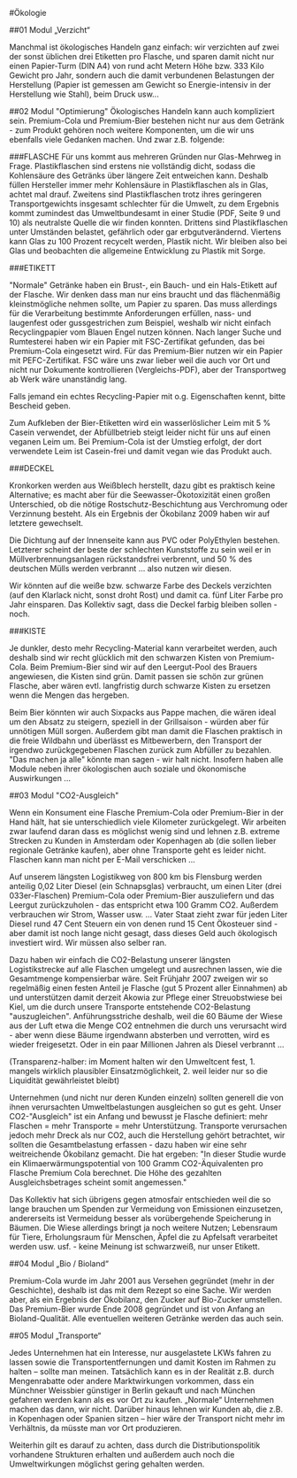 #Ökologie



##01 Modul „Verzicht“

Manchmal ist ökologisches Handeln ganz einfach: wir verzichten auf zwei der sonst üblichen drei Etiketten pro Flasche, und sparen damit nicht nur einen Papier-Turm (DIN A4) von rund acht Metern Höhe bzw. 333 Kilo Gewicht pro Jahr, sondern auch die damit verbundenen Belastungen der Herstellung (Papier ist gemessen am Gewicht so Energie-intensiv in der Herstellung wie Stahl), beim Druck usw... 



##02 Modul "Optimierung"
Ökologisches Handeln kann auch kompliziert sein. Premium-Cola und Premium-Bier bestehen nicht nur aus dem Getränk - zum Produkt gehören noch weitere Komponenten, um die wir uns ebenfalls viele Gedanken machen. Und zwar z.B. folgende:


###FLASCHE
Für uns kommt aus mehreren Gründen nur Glas-Mehrweg in Frage. Plastikflaschen sind erstens nie vollständig dicht, sodass die Kohlensäure des Getränks über längere Zeit entweichen kann. Deshalb füllen Hersteller immer mehr Kohlensäure in Plastikflaschen als in Glas, achtet mal drauf. Zweitens sind Plastikflaschen trotz ihres geringeren Transportgewichts insgesamt schlechter für die Umwelt, zu dem Ergebnis kommt zumindest das Umweltbundesamt in einer Studie (PDF, Seite 9 und 10) als neutralste Quelle die wir finden konnten. Drittens sind Plastikflaschen unter Umständen belastet, gefährlich oder gar erbgutverändernd. Viertens kann Glas zu 100 Prozent recycelt werden, Plastik nicht. Wir bleiben also bei Glas und beobachten die allgemeine Entwicklung zu Plastik mit Sorge.


###ETIKETT

"Normale" Getränke haben ein Brust-, ein Bauch- und ein Hals-Etikett auf der Flasche. Wir denken dass man nur eins braucht und das flächenmäßig kleinstmögliche nehmen sollte, um Papier zu sparen. Das muss allerdings für die Verarbeitung bestimmte Anforderungen erfüllen, nass- und laugenfest oder gussgestrichen zum Beispiel, weshalb wir nicht einfach Recyclingpapier vom Blauen Engel nutzen können. Nach langer Suche und Rumtesterei haben wir ein Papier mit FSC-Zertifikat gefunden, das bei Premium-Cola eingesetzt wird. Für das Premium-Bier nutzen wir ein Papier mit PEFC-Zertifikat. FSC wäre uns zwar lieber weil die auch vor Ort und nicht nur Dokumente kontrollieren (Vergleichs-PDF), aber der Transportweg ab Werk wäre unanständig lang.


Falls jemand ein echtes Recycling-Papier mit o.g. Eigenschaften kennt, bitte Bescheid geben.

Zum Aufkleben der Bier-Etiketten wird ein wasserlöslicher Leim mit 5 % Casein verwendet, der Abfüllbetrieb steigt leider nicht für uns auf einen veganen Leim um. Bei Premium-Cola ist der Umstieg erfolgt, der dort verwendete Leim ist Casein-frei und damit vegan wie das Produkt auch.


###DECKEL

Kronkorken werden aus Weißblech herstellt, dazu gibt es praktisch keine Alternative; es macht aber für die Seewasser-Ökotoxizität einen großen Unterschied, ob die nötige Rostschutz-Beschichtung aus Verchromung oder Verzinnung besteht. Als ein Ergebnis der Ökobilanz 2009 haben wir auf letztere gewechselt.


Die Dichtung auf der Innenseite kann aus PVC oder PolyEthylen bestehen. Letzterer scheint der beste der schlechten Kunststoffe zu sein weil er in Müllverbrennungsanlagen rückstandsfrei verbrennt, und 50 % des deutschen Mülls werden verbrannt ... also nutzen wir diesen.

Wir könnten auf die weiße bzw. schwarze Farbe des Deckels verzichten (auf den Klarlack nicht, sonst droht Rost) und damit ca. fünf Liter Farbe pro Jahr einsparen. Das Kollektiv sagt, dass die Deckel farbig bleiben sollen - noch.


###KISTE

Je dunkler, desto mehr Recycling-Material kann verarbeitet werden, auch deshalb sind wir recht glücklich mit den schwarzen Kisten von Premium-Cola. Beim Premium-Bier sind wir auf den Leergut-Pool des Brauers angewiesen, die Kisten sind grün. Damit passen sie schön zur grünen Flasche, aber wären evtl. langfristig durch schwarze Kisten zu ersetzen wenn die Mengen das hergeben.


Beim Bier könnten wir auch Sixpacks aus Pappe machen, die wären ideal um den Absatz zu steigern, speziell in der Grillsaison - würden aber für unnötigen Müll sorgen. Außerdem gibt man damit die Flaschen praktisch in die freie Wildbahn und überlässt es Mitbewerbern, den Transport der irgendwo zurückgegebenen Flaschen zurück zum Abfüller zu bezahlen. "Das machen ja alle" könnte man sagen - wir halt nicht. Insofern haben alle Module neben ihrer ökologischen auch soziale und ökonomische Auswirkungen ...



##03 Modul "CO2-Ausgleich"

Wenn ein Konsument eine Flasche Premium-Cola oder Premium-Bier in der Hand hält, hat sie unterschiedlich viele Kilometer zurückgelegt. Wir arbeiten zwar laufend daran dass es möglichst wenig sind und lehnen z.B. extreme Strecken zu Kunden in Amsterdam oder Kopenhagen ab (die sollen lieber regionale Getränke kaufen), aber ohne Transporte geht es leider nicht. Flaschen kann man nicht per E-Mail verschicken ...


Auf unserem längsten Logistikweg von 800 km bis Flensburg werden anteilig 0,02 Liter Diesel (ein Schnapsglas) verbraucht, um einen Liter (drei 033er-Flaschen) Premium-Cola oder Premium-Bier auszuliefern und das Leergut zurückzuholen - das entspricht etwa 100 Gramm CO2. Außerdem verbrauchen wir Strom, Wasser usw. ... Vater Staat zieht zwar für jeden Liter Diesel rund 47 Cent Steuern ein von denen rund 15 Cent Ökosteuer sind - aber damit ist noch lange nicht gesagt, dass dieses Geld auch ökologisch investiert wird. Wir müssen also selber ran.


Dazu haben wir einfach die CO2-Belastung unserer längsten Logistikstrecke auf alle Flaschen umgelegt und ausrechnen lassen, wie die Gesamtmenge kompensierbar wäre. Seit Frühjahr 2007 zweigen wir so regelmäßig einen festen Anteil je Flasche (gut 5 Prozent aller Einnahmen) ab und unterstützen damit derzeit Akowia zur Pflege einer Streuobstwiese bei Kiel, um die durch unsere Transporte entstehende CO2-Belastung "auszugleichen". Anführungsstriche deshalb, weil die 60 Bäume der Wiese aus der Luft etwa die Menge CO2 entnehmen die durch uns verursacht wird - aber wenn diese Bäume irgendwann absterben und verrotten, wird es wieder freigesetzt. Oder in ein paar Millionen Jahren als Diesel verbrannt ... 


(Transparenz-halber: im Moment halten wir den Umweltcent fest, 1. mangels wirklich plausibler Einsatzmöglichkeit, 2. weil leider nur so die Liquidität gewährleistet bleibt)


Unternehmen (und nicht nur deren Kunden einzeln) sollten generell die von ihnen verursachten Umweltbelastungen ausgleichen so gut es geht. Unser CO2-"Ausgleich" ist ein Anfang und bewusst je Flasche definiert: mehr Flaschen = mehr Transporte = mehr Unterstützung. Transporte verursachen jedoch mehr Dreck als nur CO2, auch die Herstellung gehört betrachtet, wir sollten die Gesamtbelastung erfassen - dazu haben wir eine sehr weitreichende Ökobilanz gemacht. Die hat ergeben: "In dieser Studie wurde ein Klimaerwärmungspotential von 100 Gramm CO2-Äquivalenten pro Flasche Premium Cola berechnet. Die Höhe des gezahlten Ausgleichsbetrages scheint somit angemessen."


Das Kollektiv hat sich übrigens gegen atmosfair entschieden weil die so lange brauchen um Spenden zur Vermeidung von Emissionen einzusetzen, andererseits ist Vermeidung besser als vorübergehende Speicherung in Bäumen. Die Wiese allerdings bringt ja noch weitere Nutzen; Lebensraum für Tiere, Erholungsraum für Menschen, Äpfel die zu Apfelsaft verarbeitet werden usw. usf. - keine Meinung ist schwarzweiß, nur unser Etikett. 



##04 Modul „Bio / Bioland“

Premium-Cola wurde im Jahr 2001 aus Versehen gegründet (mehr in der Geschichte), deshalb ist das mit dem Rezept so eine Sache. Wir werden aber, als ein Ergebnis der Ökobilanz, den Zucker auf Bio-Zucker umstellen. Das Premium-Bier wurde Ende 2008 gegründet und ist von Anfang an Bioland-Qualität. Alle eventuellen weiteren Getränke werden das auch sein.



##05 Modul „Transporte“

Jedes Unternehmen hat ein Interesse, nur ausgelastete LKWs fahren zu lassen sowie die Transportentfernungen und damit Kosten im Rahmen zu halten – sollte man meinen. Tatsächlich kann es in der Realität z.B. durch Mengenrabatte oder andere Marktwirkungen vorkommen, dass ein Münchner Weissbier günstiger in Berlin gekauft und nach München gefahren werden kann als es vor Ort zu kaufen. „Normale“ Unternehmen machen das dann, wir nicht. Darüber hinaus lehnen wir Kunden ab, die z.B. in Kopenhagen oder Spanien sitzen – hier wäre der Transport nicht mehr im Verhältnis, da müsste man vor Ort produzieren.


Weiterhin gilt es darauf zu achten, dass durch die Distributionspolitik vorhandene Strukturen erhalten und außerdem auch noch die Umweltwirkungen möglichst gering gehalten werden.
